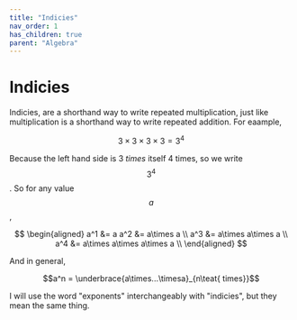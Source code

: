 ```yaml
---
title: "Indicies"
nav_order: 1
has_children: true
parent: "Algebra"
---
```


# Indicies

Indicies, are a shorthand way to write repeated multiplication, just like multiplication is a shorthand way to write repeated addition.
For eaample,

$$3\times3\times3\times3 = 3^4$$

Because the left hand side is 3 *times* itself 4 times, so we write $$3^4$$. So for any value $$a$$,

$$
\begin{aligned}
a^1 &= a
a^2 &= a\times a \\
a^3 &= a\times a\times a \\
a^4 &= a\times a\times a\times a \\
\end{aligned}
$$

And in general,

$$a^n = \underbrace{a\times...\timesa}_{n\teat{ times}}$$

I will use the word "exponents" interchangeably with "indicies", but they mean the same thing.
